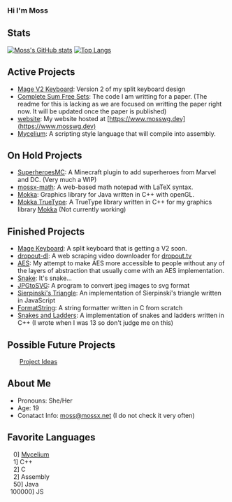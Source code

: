 ### Hi I'm Moss

## Stats
[![Moss's GitHub stats](https://github-readme-stats.vercel.app/api?username=mosswg&hide=contribs&exclude_repo=github-stats&theme=tokyonight&show_icons=true&line_height=24&include_all_commits=true)](https://github.com/anuraghazra/github-readme-stats)
[![Top Langs](https://github-readme-stats.vercel.app/api/top-langs/?username=mosswg&layout=compact&theme=tokyonight&langs_count=6)](https://github.com/anuraghazra/github-readme-stats)
<br>



## Active Projects
 - [Mage V2 Keyboard](https://github.com/mosswg/mage_firmware): Version 2 of my split keyboard design
 - [Complete Sum Free Sets](https://github.com/mosswg/sum_free_sets): The code I am writting for a paper. (The readme for this is lacking as we are focused on writting the paper right now. It will be updated once the paper is published)
 - [website](https://github.com/mosswg/website): My website hosted at [https://www.mosswg.dev](https://www.mosswg.dev)
 - [Mycelium](https://github.com/mosswg/Mycelium): A scripting style language that will compile into assembly.

## On Hold Projects
 - [SuperheroesMC](https://github.com/mosswg/SuperheroesMC): A Minecraft plugin to add superheroes from Marvel and DC. (Very much a WIP)
 - [mossx-math](https://github.com/mosswg/mossx-math): A web-based math notepad with LaTeX syntax.
 - [Mokka](https://github.com/mosswg/Mokka): Graphics library for Java written in C++ with openGL.
 - [Mokka TrueType](https://github.com/mosswg/Mokka-TrueType): A TrueType library written in C++ for my graphics library [Mokka](https://github.com/mossx-dev/Mokka) (Not currently working) 

## Finished Projects
 - [Mage Keyboard](https://github.com/mosswg/mage_firmware): A split keyboard that is getting a V2 soon.
 - [dropout-dl](https://github.com/mosswg/dropout-dl): A web scraping video downloader for [dropout.tv](https://www.dropout.tv/)
 - [AES](https://github.com/mosswg/AES): My attempt to make AES more accessible to people without any of the layers of abstraction that usually come with an AES implementation.
 - [Snake](https://github.com/mosswg/snake): It's snake...
 - [JPGtoSVG](https://github.com/mosswg/JPGtoSVG): A program to convert jpeg images to svg format
 - [Sierpinski's Triangle](https://github.com/mosswg/Sierpinskis-triangle): An implementation of Sierpinski's triangle written in JavaScript
 - [FormatString](https://github.com/mosswg/FormatString): A string formatter written in C from scratch
 - [Snakes and Ladders](https://github.com/mosswg/Snakes): A implementation of snakes and ladders written in C++ (I wrote when I was 13 so don't judge me on this)

## Possible Future Projects
&emsp;&emsp;[Project Ideas](https://github.com/mosswg/Project-Ideas)

## About Me
 - Pronouns: She/Her
 - Age: 19
 - Conatact Info: moss@mossx.net (I do not check it very often)


## Favorite Languages
&emsp;0]&nbsp;[Mycelium](https://github.com/mosswg/Mycelium) <br>
&emsp;1]&nbsp;C++ <br>
&emsp;2]&nbsp;C <br>
&emsp;2]&nbsp;Assembly <br>
&emsp;50]&nbsp;Java <br>
&ensp;100000]&nbsp;JS <br>

